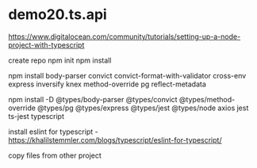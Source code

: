 # demo20.ts.api

https://www.digitalocean.com/community/tutorials/setting-up-a-node-project-with-typescript

create repo
npm init
npm install

npm install body-parser convict convict-format-with-validator cross-env express inversify knex method-override pg reflect-metadata

npm install -D @types/body-parser @types/convict @types/method-override @types/pg @types/express @types/jest @types/node axios jest ts-jest typescript

install eslint for typescript - https://khalilstemmler.com/blogs/typescript/eslint-for-typescript/


copy files from other project



